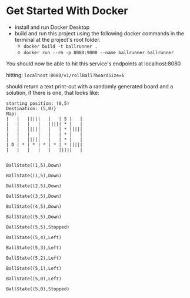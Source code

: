 # Get Started With Docker

- install and run Docker Desktop
- build and run this project using the following docker commands in the terminal at the project's root folder.
    - ```docker build -t ballrunner .```
    - ```docker run --rm -p 8080:9000 --name ballrunner ballrunner```

You should now be able to hit this service's endpoints at localhost:8080

hitting: ```localhost:8080/v1/rollBall?boardSize=6```

should return a text print-out with a randomly generated board and a solution, if there is one, that looks like: 

```Ball Rolling Game
starting position: (0,5)
Destination: (5,0)}
Map:
|   |   |||||   |   | S |   |
|   |   |   |   ||||| * |   |
|   |   |||||   |   | * |||||
|   |   |   |   |   | * |   |
|   |   |||||   |   | * |   |
| D | * | * | * | * | * |||||
|   |   |   |   |   |||||   |


BallState((1,5),Down)

BallState((1,5),Down)

BallState((2,5),Down)

BallState((3,5),Down)

BallState((4,5),Down)

BallState((5,5),Down)

BallState((5,5),Stopped)

BallState((5,4),Left)

BallState((5,3),Left)

BallState((5,2),Left)

BallState((5,1),Left)

BallState((5,0),Left)

BallState((5,0),Stopped)